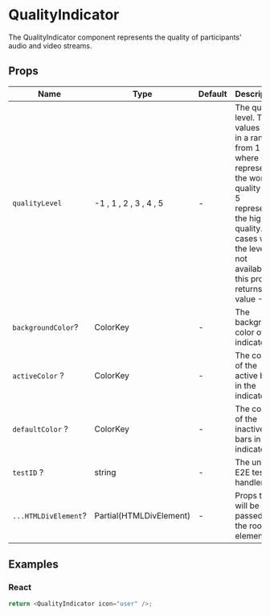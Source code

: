 # QualityIndicator

The QualityIndicator component represents the quality of participants' audio and video streams.

## Props

| Name                 | Type                    | Default | Description                                                                                                                                                                                                    |
| -------------------- | ----------------------- | ------- | -------------------------------------------------------------------------------------------------------------------------------------------------------------------------------------------------------------- |
| `qualityLevel`       | -1 , 1 , 2 , 3 , 4 , 5  | -       | The quality level. The values are in a range from 1 to 5, where 1 represents the worst quality and 5 represents the highest quality. In cases when the level is not available, this prop returns the value -1. |
| `backgroundColor`?   | ColorKey                | -       | The background color of the indicator.                                                                                                                                                                         |
| `activeColor` ?      | ColorKey                | -       | The color of the active bars in the indicator.                                                                                                                                                                 |
| `defaultColor` ?     | ColorKey                | -       | The color of the inactive bars in the indicator.                                                                                                                                                               |
| `testID` ?           | string                  | -       | The unique E2E test handler.                                                                                                                                                                                   |
| `...HTMLDivElement`? | Partial(HTMLDivElement) | -       | Props that will be passed to the root div element                                                                                                                                                              |

## Examples

### React

```javascript
return <QualityIndicator icon="user" />;
```
